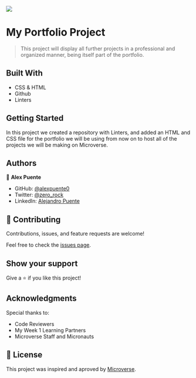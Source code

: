 ![](https://img.shields.io/badge/Microverse-blueviolet)

# My Portfolio Project

> This project will display all further projects in a professional and organized manner, being itself part of the portfolio. 

## Built With

- CSS & HTML
- Github
- Linters

## Getting Started

In this project we created a repository with Linters, and added an HTML and CSS file for the portfolio we will be using from now on to host all of the projects we will be making on Microverse.

## Authors

👤 **Alex Puente**

- GitHub: [@alexpuente0](https://github.com/alexpuente0)
- Twitter: [@zero_rock](https://twitter.com/zero_rock)
- LinkedIn: [Alejandro Puente](https://www.linkedin.com/in/alejandro-puente-farías-154a7629/)


## 🤝 Contributing

Contributions, issues, and feature requests are welcome!

Feel free to check the [issues page](https://github.com/alexpuente0/My-Portfolio/issues).

## Show your support

Give a ⭐️ if you like this project!

## Acknowledgments

Special thanks to: 
- Code Reviewers
- My Week 1 Learning Partners
- Microverse Staff and Micronauts

## 📝 License

This project was inspired and aproved by [Microverse](https://www.microverse.org).
